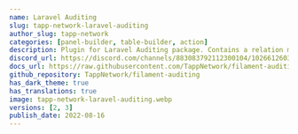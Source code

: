 ```yaml
---
name: Laravel Auditing
slug: tapp-network-laravel-auditing
author_slug: tapp-network
categories: [panel-builder, table-builder, action]
description: Plugin for Laravel Auditing package. Contains a relation manager for audits that you can add to your resources.
discord_url: https://discord.com/channels/883083792112300104/1026612603599990804
docs_url: https://raw.githubusercontent.com/TappNetwork/filament-auditing/main/README.md
github_repository: TappNetwork/filament-auditing
has_dark_theme: true
has_translations: true
image: tapp-network-laravel-auditing.webp
versions: [2, 3]
publish_date: 2022-08-16
---
```

